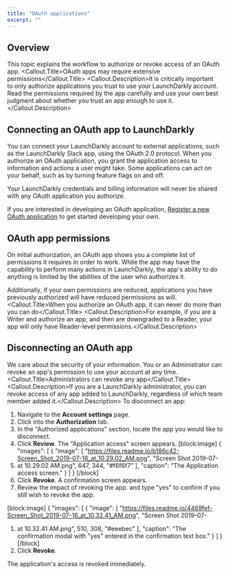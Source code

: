 ```yaml
---
title: "OAuth applications"
excerpt: ""
---
```

## Overview
This topic explains the workflow to authorize or revoke access of an OAuth app.
<Callout intent="alert">
<Callout.Title>OAuth apps may require extensive permissions</Callout.Title>
   <Callout.Description>It is critically important to only authorize applications you trust to use your LaunchDarkly account. 
Read the permissions required by the app carefully and use your own best judgment about whether you trust an app enough to use it.</Callout.Description>

</Callout>

## Connecting an OAuth app to LaunchDarkly
You can connect your LaunchDarkly account to external applications, such as the LaunchDarkly Slack app, using the OAuth 2.0 protocol. When you authorize an OAuth application, you grant the application access to information and actions a user might take. Some applications can act on your behalf, such as by turning feature flags on and off. 

Your LaunchDarkly credentials and billing information will never be shared with any OAuth application you authorize.

If you are interested in developing an OAuth application, <span><a href="https://ld.click/support-request">Register a new OAuth application</a> </span> to get started developing your own.
## OAuth app permissions
On initial authorization, an OAuth app shows you a complete list of permissions it requires in order to work. While the app may have the capability to perform many actions in LaunchDarkly, the app's ability to do anything is limited by the abilities of the user who authorizes it. 

Additionally, if your own permissions are reduced, applications you have previously authorized will have reduced permissions as will. 
<Callout intent="info">
  <Callout.Title>When you authorize an OAuth app, it can never do more than you can do</Callout.Title>
   <Callout.Description>For example, if you are a Writer and authorize an app, and then are downgraded to a Reader, your app will only have Reader-level permissions.</Callout.Description>
</Callout>

## Disconnecting an OAuth app
We care about the security of your information. You or an Administrator can revoke an app's permission to use your account at any time. 
<Callout intent="info">
  <Callout.Title>Administrators can revoke any app</Callout.Title>
   <Callout.Description>If you are a LaunchDarkly administrator, you can revoke access of any app added to LaunchDarkly, regardless of which team member added it.</Callout.Description>
</Callout>
To disconnect an app:

1. Navigate to the **Account settings** page. 
2. Click into the **Authorization** tab.
3. In the "Authorized applications" section, locate the app you would like to disconnect.
4. Click **Review**. The "Application access" screen appears.
[block:image]
{
  "images": [
    {
      "image": [
        "https://files.readme.io/b186c42-Screen_Shot_2019-07-16_at_10.29.02_AM.png",
        "Screen Shot 2019-07-
1. at 10.29.02 AM.png",
        647,
        344,
        "#f6f6f7"
      ],
      "caption": "The Application access screen."
    }
  ]
}
[/block]
5. Click **Revoke**. A confirmation screen appears.
6. Review the impact of revoking the app. and type "yes" to confirm if you still wish to revoke the app.


[block:image]
{
  "images": [
    {
      "image": [
        "https://files.readme.io/4469fef-Screen_Shot_2019-07-16_at_10.32.41_AM.png",
        "Screen Shot 2019-07-
1. at 10.32.41 AM.png",
        510,
        308,
        "#eeebec"
      ],
      "caption": "The confirmation modal with \"yes\" entered in the confirmation text box."
    }
  ]
}
[/block]
7. Click **Revoke**.

The application's access is revoked immediately.